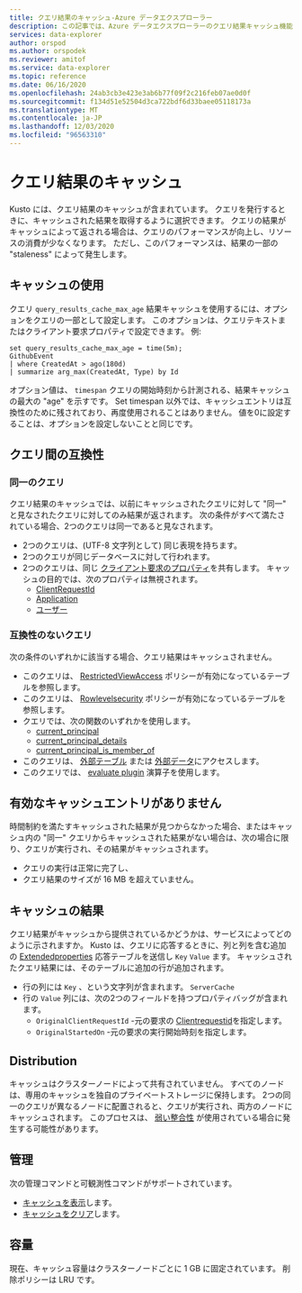 ```yaml
---
title: クエリ結果のキャッシュ-Azure データエクスプローラー
description: この記事では、Azure データエクスプローラーのクエリ結果キャッシュ機能について説明します。
services: data-explorer
author: orspod
ms.author: orspodek
ms.reviewer: amitof
ms.service: data-explorer
ms.topic: reference
ms.date: 06/16/2020
ms.openlocfilehash: 24ab3cb3e423e3ab6b77f09f2c216feb07ae0d0f
ms.sourcegitcommit: f134d51e52504d3ca722bdf6d33baee05118173a
ms.translationtype: MT
ms.contentlocale: ja-JP
ms.lasthandoff: 12/03/2020
ms.locfileid: "96563310"
---
```

# <a name="query-results-cache"></a>クエリ結果のキャッシュ

Kusto には、クエリ結果のキャッシュが含まれています。 クエリを発行するときに、キャッシュされた結果を取得するように選択できます。 クエリの結果がキャッシュによって返される場合は、クエリのパフォーマンスが向上し、リソースの消費が少なくなります。 ただし、このパフォーマンスは、結果の一部の "staleness" によって発生します。

## <a name="use-the-cache"></a>キャッシュの使用

クエリ `query_results_cache_max_age` 結果キャッシュを使用するには、オプションをクエリの一部として設定します。 このオプションは、クエリテキストまたはクライアント要求プロパティで設定できます。 例:

```kusto
set query_results_cache_max_age = time(5m);
GithubEvent
| where CreatedAt > ago(180d)
| summarize arg_max(CreatedAt, Type) by Id
```

オプション値は、 `timespan` クエリの開始時刻から計測される、結果キャッシュの最大の "age" を示すです。 Set timespan 以外では、キャッシュエントリは互換性のために残されており、再度使用されることはありません。 値を0に設定することは、オプションを設定しないことと同じです。

## <a name="compatibility-between-queries"></a>クエリ間の互換性

### <a name="identical-queries"></a>同一のクエリ

クエリ結果のキャッシュでは、以前にキャッシュされたクエリに対して "同一" と見なされたクエリに対してのみ結果が返されます。 次の条件がすべて満たされている場合、2つのクエリは同一であると見なされます。

* 2つのクエリは、(UTF-8 文字列として) 同じ表現を持ちます。
* 2つのクエリが同じデータベースに対して行われます。
* 2つのクエリは、同じ [クライアント要求のプロパティ](../api/netfx/request-properties.md)を共有します。 キャッシュの目的では、次のプロパティは無視されます。
   * [ClientRequestId](../api/netfx/request-properties.md#clientrequestid-x-ms-client-request-id)
   * [Application](../api/netfx/request-properties.md#application-x-ms-app)
   * [ユーザー](../api/netfx/request-properties.md#user-x-ms-user)

### <a name="incompatible-queries"></a>互換性のないクエリ

次の条件のいずれかに該当する場合、クエリ結果はキャッシュされません。
 
* このクエリは、 [RestrictedViewAccess](../management/restrictedviewaccesspolicy.md) ポリシーが有効になっているテーブルを参照します。
* このクエリは、 [Rowlevelsecurity](../management/rowlevelsecuritypolicy.md) ポリシーが有効になっているテーブルを参照します。
* クエリでは、次の関数のいずれかを使用します。
    * [current_principal](current-principalfunction.md)
    * [current_principal_details](current-principal-detailsfunction.md)
    * [current_principal_is_member_of](current-principal-ismemberoffunction.md)
* このクエリは、 [外部テーブル](schema-entities/externaltables.md) または [外部データ](externaldata-operator.md)にアクセスします。
* このクエリでは、 [evaluate plugin](evaluateoperator.md) 演算子を使用します。

## <a name="no-valid-cache-entry"></a>有効なキャッシュエントリがありません

時間制約を満たすキャッシュされた結果が見つからなかった場合、またはキャッシュ内の "同一" クエリからキャッシュされた結果がない場合は、次の場合に限り、クエリが実行され、その結果がキャッシュされます。 

* クエリの実行は正常に完了し、
* クエリ結果のサイズが 16 MB を超えていません。

## <a name="results-from-the-cache"></a>キャッシュの結果

クエリ結果がキャッシュから提供されているかどうかは、サービスによってどのように示されますか。
Kusto は、クエリに応答するときに、列と列を含む追加の [Extendedproperties](../api/rest/response.md) 応答テーブルを送信し `Key` `Value` ます。
キャッシュされたクエリ結果には、そのテーブルに追加の行が追加されます。
* 行の列には `Key` 、という文字列が含まれます。 `ServerCache`
* 行の `Value` 列には、次の2つのフィールドを持つプロパティバッグが含まれます。
   * `OriginalClientRequestId` -元の要求の [Clientrequestid](../api/netfx/request-properties.md#clientrequestid-x-ms-client-request-id)を指定します。
   * `OriginalStartedOn` -元の要求の実行開始時刻を指定します。

## <a name="distribution"></a>Distribution

キャッシュはクラスターノードによって共有されていません。 すべてのノードは、専用のキャッシュを独自のプライベートストレージに保持します。 2つの同一のクエリが異なるノードに配置されると、クエリが実行され、両方のノードにキャッシュされます。 このプロセスは、 [弱い整合性](../concepts/queryconsistency.md) が使用されている場合に発生する可能性があります。

## <a name="management"></a>管理

次の管理コマンドと可観測性コマンドがサポートされています。

* [キャッシュを表示](../management/show-query-results-cache-command.md)します。
* [キャッシュをクリア](../management/clear-query-results-cache-command.md)します。

## <a name="capacity"></a>容量

現在、キャッシュ容量はクラスターノードごとに 1 GB に固定されています。
削除ポリシーは LRU です。
